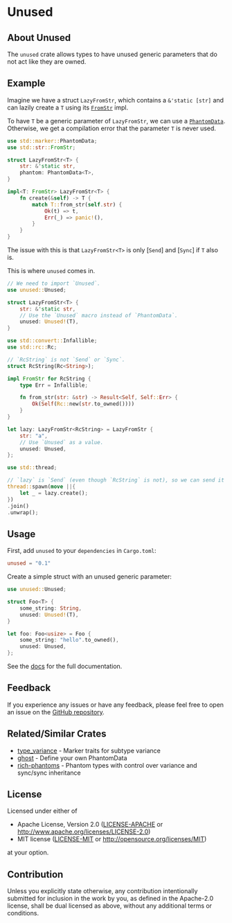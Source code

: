 # Unused

## About Unused

The `unused` crate allows types to have unused generic parameters that do
not act like they are owned.

## Example

Imagine we have a struct `LazyFromStr`, which contains a <code>&'static [str]</code> and can
lazily create a `T` using its [`FromStr`](core::str::FromStr) impl.

To have `T` be a generic parameter of `LazyFromStr`, we can use a
[`PhantomData`](core::marker::PhantomData). Otherwise, we get a
compilation error that the parameter `T` is never used.

```rust
use std::marker::PhantomData;
use std::str::FromStr;

struct LazyFromStr<T> {
    str: &'static str,
    phantom: PhantomData<T>,
}

impl<T: FromStr> LazyFromStr<T> {
    fn create(&self) -> T {
        match T::from_str(self.str) {
            Ok(t) => t,
            Err(_) => panic!(),
        }
    }
}
```

The issue with this is that `LazyFromStr<T>` is only [`Send`] and [`Sync`]
if `T` also is.

This is where `unused` comes in.

```rust
// We need to import `Unused`.
use unused::Unused;

struct LazyFromStr<T> {
    str: &'static str,
    // Use the `Unused` macro instead of `PhantomData`.
    unused: Unused!(T),
}

use std::convert::Infallible;
use std::rc::Rc;

// `RcString` is not `Send` or `Sync`.
struct RcString(Rc<String>);

impl FromStr for RcString {
    type Err = Infallible;

    fn from_str(str: &str) -> Result<Self, Self::Err> {
        Ok(Self(Rc::new(str.to_owned())))
    }
}

let lazy: LazyFromStr<RcString> = LazyFromStr {
    str: "a",
    // Use `Unused` as a value.
    unused: Unused,
};

use std::thread;

// `lazy` is `Send` (even though `RcString` is not), so we can send it between threads.
thread::spawn(move ||{
    let _ = lazy.create();
})
.join()
.unwrap();
```

## Usage

First, add `unused` to your `dependencies` in `Cargo.toml`:

```toml
unused = "0.1"
```

Create a simple struct with an unused generic parameter:

```rust
use unused::Unused;

struct Foo<T> {
    some_string: String,
    unused: Unused!(T),
}

let foo: Foo<usize> = Foo {
    some_string: "hello".to_owned(),
    unused: Unused,
};
```

See the [docs](https://docs.rs/unused) for the full documentation.

## Feedback

If you experience any issues or have any feedback, please feel free to open
an issue on the
[GitHub repository](https://github.com/patrick-gu/unused_rs/issues/new).

## Related/Similar Crates

-   [type_variance](https://crates.io/crates/type-variance) - Marker traits for
    subtype variance
-   [ghost](https://crates.io/crates/ghost) - Define your own PhantomData
-   [rich-phantoms](https://crates.io/crates/rich-phantoms) - Phantom types with
    control over variance and sync/sync inheritance

## License

Licensed under either of

-   Apache License, Version 2.0 ([LICENSE-APACHE](LICENSE-APACHE) or
    http://www.apache.org/licenses/LICENSE-2.0)
-   MIT license
    ([LICENSE-MIT](LICENSE-MIT) or http://opensource.org/licenses/MIT)

at your option.

## Contribution

Unless you explicitly state otherwise, any contribution intentionally submitted
for inclusion in the work by you, as defined in the Apache-2.0 license, shall be
dual licensed as above, without any additional terms or conditions.
